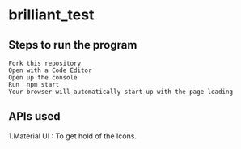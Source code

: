 # brilliant_test

## Steps to run the program
```
Fork this repository 
Open with a Code Editor
Open up the console
Run  npm start
Your browser will automatically start up with the page loading

```

## APIs used 

1.Material UI : To get hold of the Icons.
